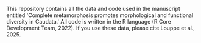 This repository contains all the data and code used in the manuscript entitled 'Complete metamorphosis promotes morphological and functional diversity in Caudata.' All code is written in the R language (R Core Development Team, 2022). If you use these data, please cite Louppe et al., 2025.
